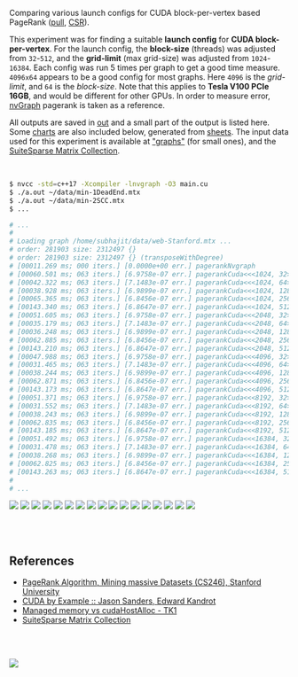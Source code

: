Comparing various launch configs for CUDA block-per-vertex based PageRank ([pull], [CSR]).

This experiment was for finding a suitable **launch config** for
**CUDA block-per-vertex**. For the launch config, the **block-size** (threads)
was adjusted from `32`-`512`, and the **grid-limit** (max grid-size) was
adjusted from `1024`-`16384`. Each config was run 5 times per graph to get a
good time measure. `4096x64` appears to be a good config for most graphs. Here
`4096` is the *grid-limit*, and `64` is the *block-size*. Note that this
applies to **Tesla V100 PCIe 16GB**, and would be different for other GPUs. In
order to measure error, [nvGraph] pagerank is taken as a reference.

All outputs are saved in [out](out/) and a small part of the output is listed
here. Some [charts] are also included below, generated from [sheets]. The input
data used for this experiment is available at ["graphs"] (for small ones), and
the [SuiteSparse Matrix Collection].

<br>

```bash
$ nvcc -std=c++17 -Xcompiler -lnvgraph -O3 main.cu
$ ./a.out ~/data/min-1DeadEnd.mtx
$ ./a.out ~/data/min-2SCC.mtx
$ ...

# ...
#
# Loading graph /home/subhajit/data/web-Stanford.mtx ...
# order: 281903 size: 2312497 {}
# order: 281903 size: 2312497 {} (transposeWithDegree)
# [00011.269 ms; 000 iters.] [0.0000e+00 err.] pagerankNvgraph
# [00060.501 ms; 063 iters.] [6.9758e-07 err.] pagerankCuda<<<1024, 32>>>
# [00042.322 ms; 063 iters.] [7.1483e-07 err.] pagerankCuda<<<1024, 64>>>
# [00038.928 ms; 063 iters.] [6.9899e-07 err.] pagerankCuda<<<1024, 128>>>
# [00065.365 ms; 063 iters.] [6.8456e-07 err.] pagerankCuda<<<1024, 256>>>
# [00143.340 ms; 063 iters.] [6.8647e-07 err.] pagerankCuda<<<1024, 512>>>
# [00051.605 ms; 063 iters.] [6.9758e-07 err.] pagerankCuda<<<2048, 32>>>
# [00035.179 ms; 063 iters.] [7.1483e-07 err.] pagerankCuda<<<2048, 64>>>
# [00036.248 ms; 063 iters.] [6.9899e-07 err.] pagerankCuda<<<2048, 128>>>
# [00062.885 ms; 063 iters.] [6.8456e-07 err.] pagerankCuda<<<2048, 256>>>
# [00143.210 ms; 063 iters.] [6.8647e-07 err.] pagerankCuda<<<2048, 512>>>
# [00047.988 ms; 063 iters.] [6.9758e-07 err.] pagerankCuda<<<4096, 32>>>
# [00031.465 ms; 063 iters.] [7.1483e-07 err.] pagerankCuda<<<4096, 64>>>
# [00038.244 ms; 063 iters.] [6.9899e-07 err.] pagerankCuda<<<4096, 128>>>
# [00062.871 ms; 063 iters.] [6.8456e-07 err.] pagerankCuda<<<4096, 256>>>
# [00143.173 ms; 063 iters.] [6.8647e-07 err.] pagerankCuda<<<4096, 512>>>
# [00051.371 ms; 063 iters.] [6.9758e-07 err.] pagerankCuda<<<8192, 32>>>
# [00031.552 ms; 063 iters.] [7.1483e-07 err.] pagerankCuda<<<8192, 64>>>
# [00038.243 ms; 063 iters.] [6.9899e-07 err.] pagerankCuda<<<8192, 128>>>
# [00062.835 ms; 063 iters.] [6.8456e-07 err.] pagerankCuda<<<8192, 256>>>
# [00143.185 ms; 063 iters.] [6.8647e-07 err.] pagerankCuda<<<8192, 512>>>
# [00051.492 ms; 063 iters.] [6.9758e-07 err.] pagerankCuda<<<16384, 32>>>
# [00031.478 ms; 063 iters.] [7.1483e-07 err.] pagerankCuda<<<16384, 64>>>
# [00038.268 ms; 063 iters.] [6.9899e-07 err.] pagerankCuda<<<16384, 128>>>
# [00062.825 ms; 063 iters.] [6.8456e-07 err.] pagerankCuda<<<16384, 256>>>
# [00143.263 ms; 063 iters.] [6.8647e-07 err.] pagerankCuda<<<16384, 512>>>
#
# ...
```

[![](https://i.imgur.com/H3cJmIc.gif)][sheets]
[![](https://i.imgur.com/dlIWium.gif)][sheets]
[![](https://i.imgur.com/mhXIjGv.gif)][sheets]
[![](https://i.imgur.com/uvZvq1M.gif)][sheets]
[![](https://i.imgur.com/ed0AeO0.gif)][sheets]
[![](https://i.imgur.com/iopCtfm.gif)][sheets]
[![](https://i.imgur.com/OPoy5Nv.gif)][sheets]
[![](https://i.imgur.com/XxIXsm1.gif)][sheets]
[![](https://i.imgur.com/iKLC9XN.gif)][sheets]
[![](https://i.imgur.com/vkUDtHx.gif)][sheets]
[![](https://i.imgur.com/3F44wku.gif)][sheets]
[![](https://i.imgur.com/7fDcELX.gif)][sheets]
[![](https://i.imgur.com/tvoqR83.gif)][sheets]
[![](https://i.imgur.com/OwlDvLt.gif)][sheets]
[![](https://i.imgur.com/fxypucV.gif)][sheets]
[![](https://i.imgur.com/xLPVBVs.gif)][sheets]
[![](https://i.imgur.com/K5QNR1H.gif)][sheets]

<br>
<br>


## References

- [PageRank Algorithm, Mining massive Datasets (CS246), Stanford University](http://snap.stanford.edu/class/cs246-videos-2019/lec9_190205-cs246-720.mp4)
- [CUDA by Example :: Jason Sanders, Edward Kandrot](http://www.mat.unimi.it/users/sansotte/cuda/CUDA_by_Example.pdf)
- [Managed memory vs cudaHostAlloc - TK1](https://forums.developer.nvidia.com/t/managed-memory-vs-cudahostalloc-tk1/34281)
- [SuiteSparse Matrix Collection]

<br>
<br>

[![](https://i.imgur.com/QIUy2ds.jpg)](https://www.youtube.com/watch?v=4EG2up-jcKM&t=12897s)

[nvGraph]: https://github.com/rapidsai/nvgraph
[pull]: https://github.com/puzzlef/pagerank-push-vs-pull
[csr]: https://github.com/puzzlef/pagerank-class-vs-csr
[charts]: https://photos.app.goo.gl/Sj5u3P9dYzMk2tM8A
[sheets]: https://docs.google.com/spreadsheets/d/1Vqa9Kt1jU7Te9cB29HDZF8O_VfiwJOkNb1eu6mcUDrY/edit?usp=sharing
["graphs"]: https://github.com/puzzlef/graphs
[SuiteSparse Matrix Collection]: https://suitesparse-collection-website.herokuapp.com
